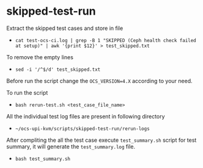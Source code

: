 # skipped-test-run

Extract the skipped test cases and store in file
- `cat test-ocs-ci.log | grep -B 1 "SKIPPED (Ceph health check failed at setup)" | awk '{print $12}' > test_skipped.txt`

To remove the empty lines 
- `sed -i '/^$/d' test_skipped.txt`

Before run the script change the `OCS_VERSION=4.X` according to your need.

To run the script
- `bash rerun-test.sh <test_case_file_name>`

All the individual test log files are present in following directory
- `~/ocs-upi-kvm/scripts/skipped-test-run/rerun-logs`

After compliting the all the test case execute `test_summary.sh` script for test summary, it will generate the `test_summary.log` file.
- `bash test_summary.sh`
